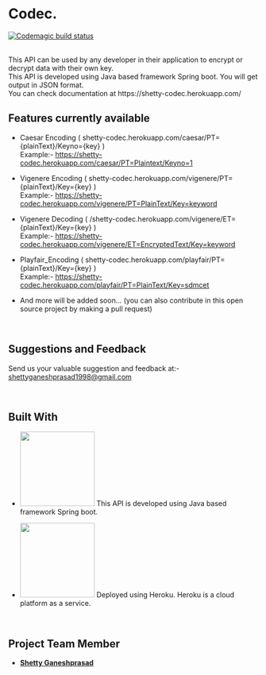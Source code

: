 # Codec. 
[![Codemagic build status](https://api.codemagic.io/apps/5ef882f17901d826c18a2e65/5ef882f17901d826c18a2e64/status_badge.svg)]()

<br />
This API can be used by any developer in their application to encrypt or decrypt data with their own key. <br />
This API is developed using Java based framework Spring boot. You will get output in JSON format.<br />
You can check documentation at https://shetty-codec.herokuapp.com/<br />



## Features currently available <br />
* Caesar Encoding ( shetty-codec.herokuapp.com/caesar/PT={plainText}/Keyno={key} ) <br />
  Example:- https://shetty-codec.herokuapp.com/caesar/PT=Plaintext/Keyno=1
  
* Vigenere Encoding ( shetty-codec.herokuapp.com/vigenere/PT={plainText}/Key={key} )<br />
  Example:- https://shetty-codec.herokuapp.com/vigenere/PT=PlainText/Key=keyword

* Vigenere Decoding ( /shetty-codec.herokuapp.com/vigenere/ET={plainText}/Key={key} )<br />
  Example:- https://shetty-codec.herokuapp.com/vigenere/ET=EncryptedText/Key=keyword
  
* Playfair_Encoding ( shetty-codec.herokuapp.com/playfair/PT={plainText}/Key={key} )<br />
  Example:- https://shetty-codec.herokuapp.com/playfair/PT=PlainText/Key=sdmcet

* And more will be added soon...
  (you can also contribute in this open source project by making a pull request)


<br />




## Suggestions and Feedback

Send us your valuable suggestion and feedback at:- shettyganeshprasad1998@gmail.com

<br />

## Built With
* <img src="https://spring.io/images/spring-logo-9146a4d3298760c2e7e49595184e1975.svg" width="150">        This API is developed using Java based framework Spring boot.

* <image src="https://www.fullstackpython.com/img/logos/heroku.png" width="150">        Deployed using Heroku. Heroku is a cloud platform as a service.
  

<br />

## Project Team Member

* [**Shetty Ganeshprasad**](https://github.com/ganeshShetty98/)




